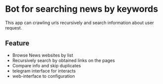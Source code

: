 # Bot for searching news by keywords
This app can crawling urls recursively and search information about user request. 
## Feature
* Browse News websites by list
* Recursively search by obtained links on the pages
* Compare info and skip duplicates
* telegram interface for interacts
* web-interface to configuration